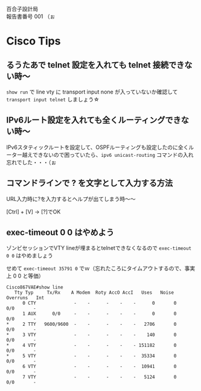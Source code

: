 百合子設計局  
報告書番号 001 （ぉ

# Cisco Tips
## るうたあで telnet 設定を入れても telnet 接続できない時～
`show run` で line vty に transport input none が入っていないか確認して `transport input telnet` しましょう☆

## IPv6ルート設定を入れても全くルーティングできない時～
IPv6スタティックルートを設定して、OSPFルーティングも設定したのに全くルーター越えできないので困っていたら、`ipv6 unicast-routing` コマンドの入れ忘れでした・・・（ぉ


## コマンドラインで ? を文字として入力する方法
URL入力時に?を入力するとヘルプが出てしまう時～～

[Ctrl] + [V] → [?]でOK

## exec-timeout 0 0 はやめよう
ゾンビセッションでVTY lineが埋まるとtelnetできなくなるので `exec-timeout 0 0` はやめましょう

せめて `exec-timeout 35791 0` でｗ（忘れたころにタイムアウトするので、事実上 0 0 と等価）
```
Cisco867VAE#show line
   Tty Typ     Tx/Rx    A Modem  Roty AccO AccI   Uses   Noise  Overruns   Int
      0 CTY              -    -      -    -    -      0       0     0/0       -
      1 AUX      0/0     -    -      -    -    -      0       0     0/0       -
*     2 TTY   9600/9600  -    -      -    -    -   2706       0     0/0       -
*     3 VTY              -    -      -    -    -    140       0     0/0       -
*     4 VTY              -    -      -    -    - 151182       0     0/0       -
*     5 VTY              -    -      -    -    -  35334       0     0/0       -
      6 VTY              -    -      -    -    -  10941       0     0/0       -
      7 VTY              -    -      -    -    -   5124       0     0/0       -
```
